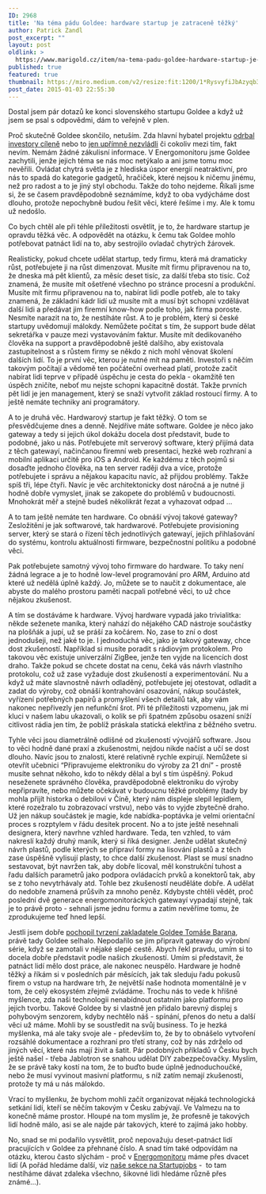 ```yaml
---
ID: 2968
title: 'Na téma pádu Goldee: hardware startup je zatraceně těžký'
author: Patrick Zandl
post_excerpt: ""
layout: post
oldlink: >
  https://www.marigold.cz/item/na-tema-padu-goldee-hardware-startup-je-zatracene-tezky
published: true
featured: true
thumbnail: https://miro.medium.com/v2/resize:fit:1200/1*RysvyfiJbAzyqb362Rt2rA.png
post_date: 2015-01-03 22:55:30
---
```

<p>Dostal jsem pár dotazů ke konci slovenského startupu Goldee a když už jsem se psal s odpovědmi, dám to veřejně v plen.</p>

<p>Proč skutečně Goldee skončilo, netuším. Zda hlavní hybatel projektu <a href="http://www.startupers.sk/velka-hanba-a-smutny-koniec-globalnej-startupovej-nadeje-zo-slovenska/">odrbal investory cíleně</a> nebo to <a href="http://www.lupa.cz/clanky/slovenska-startupova-nadeje-goldee-konci-chytremu-svetlu-dosly-penize/">jen upřímně nezvládli</a> či cokoliv mezi tím, fakt nevím. Nemám žádné zákulisní informace. V Energomonitoru jsme Goldee zachytili, jenže jejich téma se nás moc netýkalo a ani jsme tomu moc nevěřili. Ovládat chytrá světla je z hlediska úspor energií neatraktivní, pro nás to spadá do kategorie gadgetů, hračiček, které nejsou k ničemu jinému, než pro radost a to je jiný styl obchodu. Takže do toho nejdeme. Říkali jsme si, že se časem pravděpodobně seznámíme, když to oba vydýcháme dost dlouho, protože nepochybně budou řešit věci, které řešíme i my. Ale k tomu už nedošlo.</p>


<!--more-->

<p>Co bych chtěl ale při téhle příležitosti osvětlit, je to, že hardware startup je opravdu těžká věc. A odpovědět na otázku, k čemu tak Goldee mohlo potřebovat patnáct lidí na to, aby sestrojilo ovladač chytrých žárovek.</p>

<p>Realisticky, pokud chcete udělat startup, tedy firmu, která má dramaticky růst, potřebujete ji na růst dimenzovat. Musíte mít firmu připravenou na to, že dneska má pět klientů, za měsíc deset tisíc, za další třeba sto tisíc. Což znamená, že musíte mít ošetřené všechno po stránce procesní a produkční. Musíte mít firmu připravenou na to, nabírat lidi podle potřeb, ale to taky znamená, že základní kádr lidí už musíte mít a musí být schopni vzdělávat další lidi a předávat jim firemní know-how podle toho, jak firma poroste. Nesmíte narazit na to, že nestíháte růst. A to je problém, který si české startupy uvědomují málokdy. Nemůžete počítat s tím, že support bude dělat sekretářka v pauze mezi vystavováním faktur. Musíte mít dedikovaného člověka na support a pravděpodobně ještě dalšího, aby existovala zastupitelnost a s růstem firmy se někdo z nich mohl věnovat školení dalších lidí. To je první věc, kterou je nutné mít na paměti. Investoři s něčím takovým počítají a vědomě ten počáteční overhead platí, protože začít nabírat lidi teprve v případě úspěchu je cesta do pekla - okamžitě ten úspěch zničíte, neboť mu nejste schopni kapacitně dostát. Takže prvních pět lidí je jen management, který se snaží vytvořit základ rostoucí firmy. A to ještě nemáte techniky ani programátory.</p>

<p>A to je druhá věc. Hardwarový startup je fakt těžký. O tom se přesvědčujeme dnes a denně. Nejdříve máte software. Goldee je něco jako gateway a tedy si jejich úkol dokážu docela dost představit, bude to podobné, jako u nás. Potřebujete mít serverový software, který přijímá data z těch gatewayí, načinčanou firemní web presentaci, hezké web rozhraní a mobilní aplikaci určitě pro iOS a Android. Ke každému z těch pojmů si dosaďte jednoho člověka, na ten server raději dva a více, protože potřebujete i správu a nějakou kapacitu navíc, až přijdou problémy. Takže spíš tři, lépe čtyři. Navíc je věc architektonicky dost náročná a je nutné ji hodně dobře vymyslet, jinak se zakopete do problémů v budoucnosti. Mnohokrát měř a stejně budeš několikrát řezat a vyhazovat odpad …</p>

<p>A to tam ještě nemáte ten hardware. Co obnáší vývoj takové gateway? Zesložitění je jak softwarové, tak hardwarové. Potřebujete provisioning server, který se stará o řízení těch jednotlivých gatewayí, jejich přihlašování do systému, kontrolu aktuálnosti firmware, bezpečnostní politiku a podobné věci.</p>

<p>Pak potřebujete samotný vývoj toho firmware do hardware. To taky není žádná legrace a je to hodně low-level programování pro ARM, Arduino atd které už nedělá úplně každý. Jo, můžete se to naučit z dokumentace, ale abyste do malého prostoru paměti nacpali potřebné věci, to už chce nějakou zkušenost.</p>

<p>A tím se dostáváme k hardware. Vývoj hardware vypadá jako trivialitka: někde seženete maníka, který nahází do nějakého CAD nástroje součástky na plošňák a jupí, už se práší za kočárem. No, zase to zní o dost jednodušeji, než jaké to je. I jednoduchá věc, jako je takový gateway, chce dost zkušeností. Například si musíte poradit s rádiovým protokolem. Pro takovou věc existuje univerzální ZigBee, jenže ten vyjde na licencích dost draho. Takže pokud se chcete dostat na cenu, čeká vás návrh vlastního protokolu, což už zase vyžaduje dost zkušeností a experimentování. Nu a když už máte slavnostně návrh odladěný, potřebujete jej otestovat, odladit a zadat do výroby, což obnáší kontrahování osazování, nákup součástek, vyřízení potřebných papírů a promyšlení všech detailů tak, aby vám nakonec nepřivezly jen nefunkční šrot. Při té příležitosti vzpomenu, jak mi kluci v našem labu ukazovali, o kolik se při špatném způsobu osazení sníží citlivost rádia jen tím, že poblíž práskala statická elektřina z běžného svetru.</p>

<p>Tyhle věci jsou diametrálně odlišné od zkušeností vývojářů software. Jsou to věci hodně dané praxí a zkušenostmi, nejdou nikde načíst a učí se dost dlouho. Navíc jsou to znalosti, které relativně rychle expirují. Nemůžete si otevřít učebnici “Připravujeme elektroniku do výroby za 21 dní” - prostě musíte sehnat někoho, kdo to někdy dělal a byl s tím úspěšný. Pokud neseženete správného člověka, pravděpodobně elektroniku do výroby nepřipravíte, nebo můžete očekávat v budoucnu těžké problémy (tady by mohla přijít historka o debilovi v Číně, který nám displeje slepil lepidlem, které rozežralo tu zobrazovací vrstvu), nebo vás to vyjde zbytečně draho. Už jen nákup součástek je magie, kde nabídka-poptávka je velmi orientační proces s rozptylem v řádu desítek procent. No a to jste ještě nesehnali designera, který navrhne vzhled hardware. Teda, ten vzhled, to vám nakreslí každý druhý maník, který si říká designer. Jenže udělat skutečný návrh plastů, podle kterých se připraví formy na lisování plastů a z těch zase úspěšně vylisují plasty, to chce další zkušenost. Plast se musí snadno sestavovat, být navržen tak, aby dobře lícoval, měl konstrukční tuhost a řadu dalších parametrů jako podpora ovládacích prvků a konektorů tak, aby se z toho nevytrhávaly atd. Tohle bez zkušeností neuděláte dobře. A udělat do nedobře znamená průšvih za mnoho peněz. Kdybyste chtěli vědět, proč poslední dvě generace energomonitoráckých gatewayí vypadají stejně, tak je to právě proto - sehnali jsme jednu formu a zatím nevěříme tomu, že zprodukujeme teď hned lepší.</p>

<p>Jestli jsem dobře <a href="http://www.getgoldee.com/6-mytov-o-goldee">pochopil tvrzení zakladatele Goldee Tomáše Barana</a>, právě tady Goldee selhalo. Nepodařilo se jim připravit gateway do výrobní série, když se zamotali v nějaké slepé cestě. Abych řekl pravdu, umím si to docela dobře představit podle našich zkušeností. Umím si představit, že patnáct lidí mělo dost práce, ale nakonec neuspělo. Hardware je hodně těžký a říkám si v posledních pár měsících, jak tak sleduju řadu pokusů firem o vstup na hardware trh, že největší naše hodnota momentálně je v tom, že celý ekosystém zřejmě zvládáme. Trochu nás to vede k hříšné myšlence, zda naši technologii nenabídnout ostatním jako platformu pro jejich tvorbu. Takové Goldee by si vlastně jen přidalo barevný displej s pohybovým senzorem, kdyby nechtělo náš - spínání, přenos do netu a další věci už máme. Mohli by se soustředit na svůj business. To je hezká myšlenka, má ale taky svoje ale - především to, že by to obnášelo vytvoření rozsáhlé dokumentace a rozhraní pro třetí strany, což by nás zdrželo od jiných věcí, které nás mají živit a šatit. Pár podobných příkladů v Česku bych ještě našel - třeba Jablotron se snahou udělat DIY zabezpečovačky. Myslím, že se právě taky kostí na tom, že to buďto bude úplně jednoduchoučké, nebo že musí vyvinout masivní platformu, s níž zatím nemají zkušenosti, protože ty má u nás málokdo.</p>

<p>Vrací to myšlenku, že bychom mohli začít organizovat nějaká technologická setkání lidí, kteří se něčím takovým v Česku zabývají. Ve Valmezu na to konečně máme prostor. Hloupé na tom myslím je, že profesně je takových lidí hodně málo, asi se ale najde pár takových, které to zajímá jako hobby.</p>

<p>No, snad se mi podařilo vysvětlit, proč nepovažuju deset-patnáct lidí pracujících v Goldee za přehnané číslo. A snad tím také odpovídám na otázku, kterou často slýchám - proč v <a href="http://www.energomonitor.com">Energomonitoru</a> máme přes dvacet lidí (A pořád hledáme další, viz <a href="http://www.startupjobs.cz/startup/energomonitor">naše sekce na Startupjobs</a> -  to tam nestíháme dávat zdaleka všechno, šikovné lidi hledáme různě přes známé...).</p>
